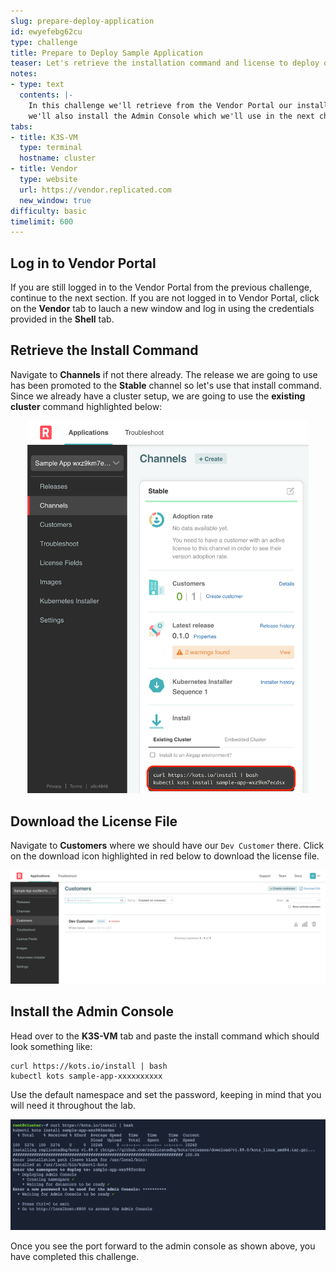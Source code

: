 ```yaml
---
slug: prepare-deploy-application
id: ewyefebg62cu
type: challenge
title: Prepare to Deploy Sample Application
teaser: Let's retrieve the installation command and license to deploy our sample app
notes:
- type: text
  contents: |-
    In this challenge we'll retrieve from the Vendor Portal our install command and our customer license file.
    we'll also install the Admin Console which we'll use in the next challenge to deploy the sample app.
tabs:
- title: K3S-VM
  type: terminal
  hostname: cluster
- title: Vendor
  type: website
  url: https://vendor.replicated.com
  new_window: true
difficulty: basic
timelimit: 600
---
```


## Log in to Vendor Portal

If you are still logged in to the Vendor Portal from the previous challenge, continue to the next section. If you are not logged in to Vendor Portal, click on the **Vendor** tab to lauch a new window and log in using the credentials provided in the **Shell** tab.

## Retrieve the Install Command

Navigate to **Channels** if not there already. The release we are going to use has been promoted to the **Stable** channel so let's use that install command. Since we already have a cluster setup, we are going to use the **existing cluster** command highlighted below:

<p align="center"><img src="../assets/rdk-install-cmd.png" width=450></img></p>

## Download the License File

Navigate to **Customers** where we should have our `Dev Customer` there. Click on the download icon highlighted in red below to download the license file.

<p align="center"><img src="../assets/rdk-customer-list.png" width=600></img></p>

## Install the Admin Console

Head over to the **K3S-VM** tab and paste the install command which should look something like:

```shell
curl https://kots.io/install | bash
kubectl kots sample-app-xxxxxxxxxx
```

Use the default namespace and set the password, keeping in mind that you will need it throughout the lab.

<p align="center"><img src="../assets/rdk-install-output.png" width=600></img></p>

Once you see the port forward to the admin console as shown above, you have completed this challenge.

